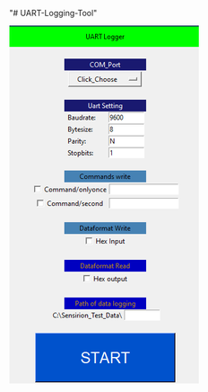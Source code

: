 "# UART-Logging-Tool" 


![Image text](https://raw.githubusercontent.com/morgansong/UART-Logging-Tool/master/GUI_Interface.png)


